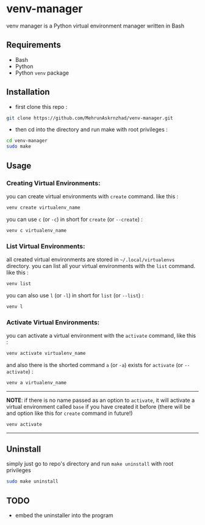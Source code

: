 # venv-manager
venv manager is a Python virtual environment manager written in Bash

## Requirements
- Bash
- Python
- Python `venv` package

## Installation

- first clone this repo :
```bash
git clone https://github.com/MehrunAskrnzhad/venv-manager.git
```

- then cd into the directory and run make with root privileges :
```bash
cd venv-manager
sudo make
```

## Usage
### **Creating Virtual Environments**:
you can create virtual environments with `create` command. like this :
```bash
venv create virtualenv_name
```
you can use `c` (or `-c`) in short for `create` (or `--create`) :
```bash
venv c virtualenv_name
```

### **List Virtual Environments**:
all created virtual environments are stored in `~/.local/virtualenvs` directory.
you can list all your virtual environments with the `list` command. like this :
```bash
venv list
```
you can also use `l` (or `-l`) in short for `list` (or `--list`) :
```bash
venv l
```

### **Activate Virtual Environments**:
you can activate a virtual environment with the `activate` command, like this :
```bash
venv activate virtualenv_name
```
and also there is the shorted command `a` (or `-a`) exists for `activate` (or `--activate`) :
```bash
venv a virtualenv_name
```
---
**NOTE**:
if there is no name passed as an option to `activate`, it will activate a virtual environment called `base` if you have created it before (there will be and option like this for `create` command in future!)
```bash
venv activate
```
---

## Uninstall
simply just go to repo's directory and run `make uninstall` with root privileges
```bash
sudo make uninstall
```

## TODO
- embed the uninstaller into the program
